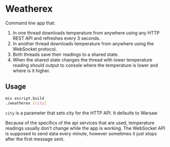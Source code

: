 # Weatherex

Command line app that:

1. In one thread downloads temperature from anywhere using any HTTP REST API and
   refreshes every 3 seconds.
2. In another thread downloads temperature from anywhere using the WebSocket
   protocol.
3. Both threads save their readings to a shared state.
4. When the shared state changes the thread with lower temperature reading
   should output to console where the temperature is lower and where is it
   higher.

## Usage

```bash
mix escript.build
./weatherex [city]
```

`city` is a parameter that sets city for the HTTP API. It defaults to Warsaw

Because of the specifics of the api services that are used, temperature readings
usually don't change while the app is working. The WebSocket API is supposed to
send data every minute, however sometimes it just stops after the first message
sent.
